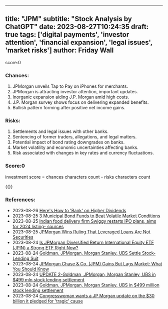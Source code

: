 
---
title: "JPM"
subtitle: "Stock Analysis by ChatGPT"
date: 2023-08-27T10:24:35
draft: true
tags: ['digital payments', 'investor attention', 'financial expansion', 'legal issues', 'market risks']
author: Friday Wall
---

score:0
### Chances:
1. JPMorgan unveils Tap to Pay on iPhones for merchants.
2. JPMorgan is attracting investor attention, important updates.
3. Inorganic expansion aiding J.P. Morgan amid high costs.
4. J.P. Morgan survey shows focus on delivering expanded benefits.
5. Bullish pattern forming after positive net income gains.
### Risks:
1. Settlements and legal issues with other banks.
2. Sentencing of former traders, allegations, and legal matters.
3. Potential impact of bond rating downgrades on banks.
4. Market volatility and economic uncertainties affecting banks.
5. Risk associated with changes in key rates and currency fluctuations.
### Score:0
investment score = chances characters count - risks characters count

{{<tradingview symbol="NYSE:JPM">}}
### References:
- 2023-08-26 [Here's How to 'Bank' on Higher Dividends](https://finance.yahoo.com/m/fa571d4d-aff4-3bff-8851-a57affcf1dea/here%27s-how-to-%27bank%27-on.html?.tsrc=rss)
- 2023-08-25 [3 Municipal Bond Funds to Beat Volatile Market Conditions](https://finance.yahoo.com/news/3-municipal-bond-funds-beat-123000633.html?.tsrc=rss)
- 2023-08-25 [Indian food delivery firm Swiggy restarts IPO plans, aims for 2024 listing- sources](https://finance.yahoo.com/news/indian-food-delivery-firm-swiggy-121125602.html?.tsrc=rss)
- 2023-08-25 [JPMorgan Wins Ruling That Leveraged Loans Are Not Securities](https://finance.yahoo.com/news/jpmorgan-wins-ruling-leveraged-loans-141909197.html?.tsrc=rss)
- 2023-08-24 [Is JPMorgan Diversified Return International Equity ETF (JPIN) a Strong ETF Right Now?](https://finance.yahoo.com/news/jpmorgan-diversified-return-international-equity-102006427.html?.tsrc=rss)
- 2023-08-24 [Goldman, JPMorgan, Morgan Stanley, UBS Settle Stock-Lending Suit](https://finance.yahoo.com/news/goldman-jpmorgan-morgan-stanley-ubs-214757472.html?.tsrc=rss)
- 2023-08-24 [JPMorgan Chase & Co. (JPM) Gains But Lags Market: What You Should Know](https://finance.yahoo.com/news/jpmorgan-chase-co-jpm-gains-214512913.html?.tsrc=rss)
- 2023-08-24 [UPDATE 2-Goldman, JPMorgan, Morgan Stanley, UBS in $499 mln stock lending settlement](https://finance.yahoo.com/news/1-goldman-jpmorgan-morgan-stanley-213904854.html?.tsrc=rss)
- 2023-08-24 [Goldman, JPMorgan, Morgan Stanley, UBS in $499 million stock lending settlement](https://finance.yahoo.com/news/goldman-jpmorgan-morgan-stanley-ubs-211409411.html?.tsrc=rss)
- 2023-08-24 [Congresswoman wants a JP Morgan update on the $30 billion it pledged for 'tragic' cause](https://finance.yahoo.com/m/a0caac59-749b-349b-8d5a-0e766a00b204/congresswoman-wants-a-jp.html?.tsrc=rss)


                